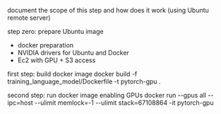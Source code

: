 document the scope of this step and how does it work (using Ubuntu remote server)

step zero: prepare Ubuntu image
- docker preparation
- NVIDIA drivers for Ubuntu and Docker
- Ec2 with GPU + S3 access

first step: build docker image
docker build -f training_language_model/Dockerfile -t pytorch-gpu .

second step: run docker image enabling GPUs
docker run --gpus all --ipc=host --ulimit memlock=-1 --ulimit stack=67108864 -it pytorch-gpu
